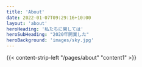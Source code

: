 ```yaml
---
title: 'About'
date: 2022-01-07T09:29:16+10:00
layout: 'about'
heroHeading: '私たちに関しては'
heroSubHeading: "2020年開業した"
heroBackground: 'images/sky.jpg'
---
```


<div>
{{< content-strip-left "/pages/about" "content1" >}}
</div>
